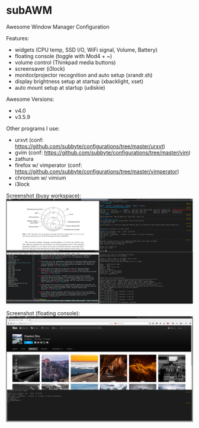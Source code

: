 # subAWM
Awesome Window Manager Configuration

Features:
- widgets (CPU temp, SSD I/O, WiFi signal, Volume, Battery)
- floating console (toggle with Mod4 + ~)
- volume control (Thinkpad media buttons)
- screensaver (i3lock)
- monitor/projector recognition and auto setup (xrandr.sh)
- display brightness setup at startup (xbacklight, xset)
- auto mount setup at startup (udiskie)

Awesome Versions:
- v4.0
- v3.5.9

Other programs I use:
- urxvt (conf: https://github.com/subbyte/configurations/tree/master/urxvt)
- gvim (conf: https://github.com/subbyte/configurations/tree/master/vim)
- zathura
- firefox w/ vimperator (conf: https://github.com/subbyte/configurations/tree/master/vimperator)
- chromium w/ vimium
- i3lock

Screenshot (busy workspace):
![alt tag](https://raw.githubusercontent.com/subbyte/subAWM/master/screenshots/screenshot-busy.png)

Screenshot (floating console):
![alt tag](https://raw.githubusercontent.com/subbyte/subAWM/master/screenshots/screenshot-console.png)
